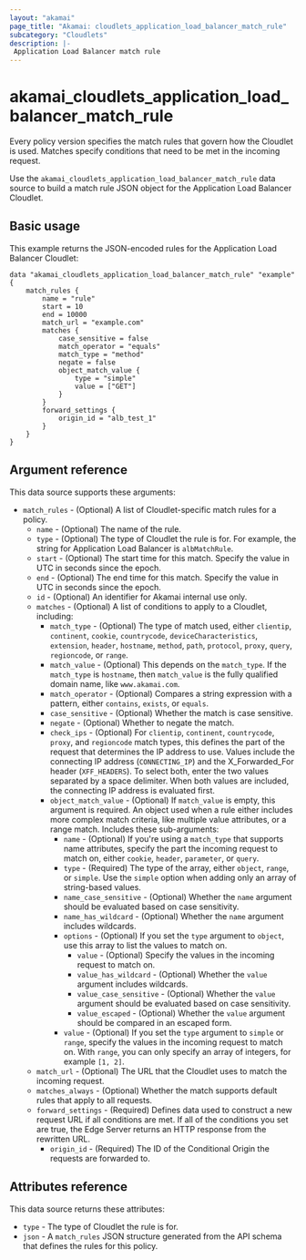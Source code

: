 ```yaml
---
layout: "akamai"
page_title: "Akamai: cloudlets_application_load_balancer_match_rule"
subcategory: "Cloudlets"
description: |-
 Application Load Balancer match rule
---
```


# akamai_cloudlets_application_load_balancer_match_rule

Every policy version specifies the match rules that govern how the Cloudlet is used. Matches specify conditions that need to be met in the incoming request.

Use the `akamai_cloudlets_application_load_balancer_match_rule` data source to build a match rule JSON object for the Application Load Balancer Cloudlet.

## Basic usage

This example returns the JSON-encoded rules for the Application Load Balancer Cloudlet:

```hcl
data "akamai_cloudlets_application_load_balancer_match_rule" "example" {
    match_rules {
        name = "rule"
        start = 10
        end = 10000
        match_url = "example.com"
        matches {
            case_sensitive = false
            match_operator = "equals"
            match_type = "method"
            negate = false
            object_match_value {
                type = "simple"
                value = ["GET"]
            }
        }
        forward_settings {
            origin_id = "alb_test_1"
        }
    }
}
```

## Argument reference

This data source supports these arguments:

* `match_rules` - (Optional) A list of Cloudlet-specific match rules for a policy.
  * `name` - (Optional) The name of the rule.
  * `type` - (Optional) The type of Cloudlet the rule is for. For example, the string for Application Load Balancer is `albMatchRule`.
  * `start` - (Optional) The start time for this match. Specify the value in UTC in seconds since the epoch.
  * `end` - (Optional) The end time for this match. Specify the value in UTC in seconds since the epoch.
  * `id` - (Optional) An identifier for Akamai internal use only.
  * `matches` - (Optional) A list of conditions to apply to a Cloudlet, including:
      * `match_type` - (Optional) The type of match used, either `clientip`, `continent`, `cookie`, `countrycode`, `deviceCharacteristics`, `extension`, `header`, `hostname`, `method`, `path`, `protocol`, `proxy`, `query`, `regioncode`, or `range`.
      * `match_value` - (Optional) This depends on the `match_type`. If the `match_type` is `hostname`, then `match_value` is the fully qualified domain name, like `www.akamai.com`.
      * `match_operator` - (Optional) Compares a string expression with a pattern, either `contains`, `exists`, or `equals`.
      * `case_sensitive` - (Optional) Whether the match is case sensitive.
      * `negate` - (Optional) Whether to negate the match.
      * `check_ips` - (Optional) For `clientip`, `continent`, `countrycode`, `proxy`, and `regioncode` match types, this defines the part of the request that determines the IP address to use. Values include the connecting IP address (`CONNECTING_IP`) and the X_Forwarded_For header (`XFF_HEADERS`). To select both, enter the two values separated by a space delimiter. When both values are included, the connecting IP address is evaluated first.
      * `object_match_value` - (Optional) If `match_value` is empty, this argument is required. An object used when a rule either includes more complex match criteria, like multiple value attributes, or a range match. Includes these sub-arguments:
          * `name` - (Optional) If you're using a `match_type` that supports name attributes, specify the part the incoming request to match on, either `cookie`, `header`, `parameter`, or `query`.
          * `type` - (Required) The type of the array, either `object`, `range`, or `simple`. Use the `simple` option when adding only an array of string-based values.
          * `name_case_sensitive` - (Optional) Whether the `name` argument should be evaluated based on case sensitivity.
          * `name_has_wildcard` - (Optional) Whether the `name` argument includes wildcards.
          * `options` - (Optional) If you set the `type` argument to `object`, use this array to list the values to match on.
              * `value` - (Optional) Specify the values in the incoming request to match on.
              * `value_has_wildcard` - (Optional) Whether the `value` argument includes wildcards.
              * `value_case_sensitive` - (Optional) Whether the `value` argument should be evaluated based on case sensitivity.
              * `value_escaped` - (Optional) Whether the `value` argument should be compared in an escaped form.
         * `value` - (Optional) If you set the `type` argument to `simple` or `range`, specify the values in the incoming request to match on. With `range`, you can only specify an array of integers, for example `[1, 2]`.
  * `match_url` - (Optional) The URL that the Cloudlet uses to match the incoming request.
  * `matches_always` - (Optional) Whether the match supports default rules that apply to all requests.
  * `forward_settings` - (Required) Defines data used to construct a new request URL if all conditions are met. If all of the conditions you set are true, the Edge Server returns an HTTP response from the rewritten URL.
    * `origin_id` - (Required) The ID of the Conditional Origin the requests are forwarded to.

## Attributes reference

This data source returns these attributes:

* `type` - The type of Cloudlet the rule is for.
* `json` - A `match_rules` JSON structure generated from the API schema that defines the rules for this policy.
